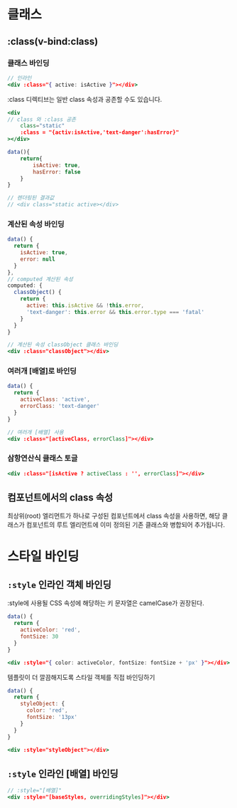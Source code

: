 # 클래스

## :class(v-bind:class)

### 클래스 바인딩
```jsx
// 인라인
<div :class="{ active: isActive }"></div>
```
:class 디렉티브는 일반 class 속성과 공존할 수도 있습니다.
```jsx
<div
// class 와 :class 공존
    class="static"
    :class = "{activ:isActive,'text-danger':hasError}"
></div>

data(){
    return{
        isActive: true,
        hasError: false
    }
}

// 렌더링된 결과값
// <div class="static active></div>
```
### 계산된 속성 바인딩
```jsx
data() {
  return {
    isActive: true,
    error: null
  }
},
// computed 계산된 속성
computed: {
  classObject() {
    return {
      active: this.isActive && !this.error,
      'text-danger': this.error && this.error.type === 'fatal'
    }
  }
}

// 계산된 속성 classObject 클래스 바인딩
<div :class="classObject"></div>
```
### 여러개 [배열]로 바인딩
```jsx
data() {
  return {
    activeClass: 'active',
    errorClass: 'text-danger'
  }
}

// 여러개 [배열] 사용
<div :class="[activeClass, errorClass]"></div>
```

### 삼항연산식 클래스 토글
```jsx
<div :class="[isActive ? activeClass : '', errorClass]"></div>
```

## 컴포넌트에서의 class 속성
최상위(root) 엘리먼트가 하나로 구성된 컴포넌트에서 class 속성을 사용하면, 해당 클래스가 컴포넌트의 루트 엘리먼트에 이미 정의된 기존 클래스와 병합되어 추가됩니다.

# 스타일 바인딩

## `:style` 인라인 객체 바인딩
:style에 사용될 CSS 속성에 해당하는 키 문자열은 camelCase가 권장된다.

```jsx
data() {
  return {
    activeColor: 'red',
    fontSize: 30
  }
}

<div :style="{ color: activeColor, fontSize: fontSize + 'px' }"></div>
```
템플릿이 더 깔끔해지도록 스타일 객체를 직접 바인딩하기
```jsx
data() {
  return {
    styleObject: {
      color: 'red',
      fontSize: '13px'
    }
  }
}

<div :style="styleObject"></div>
```

## `:style` 인라인 [배열] 바인딩
```jsx
// :style="[배열]"
<div :style="[baseStyles, overridingStyles]"></div>
```